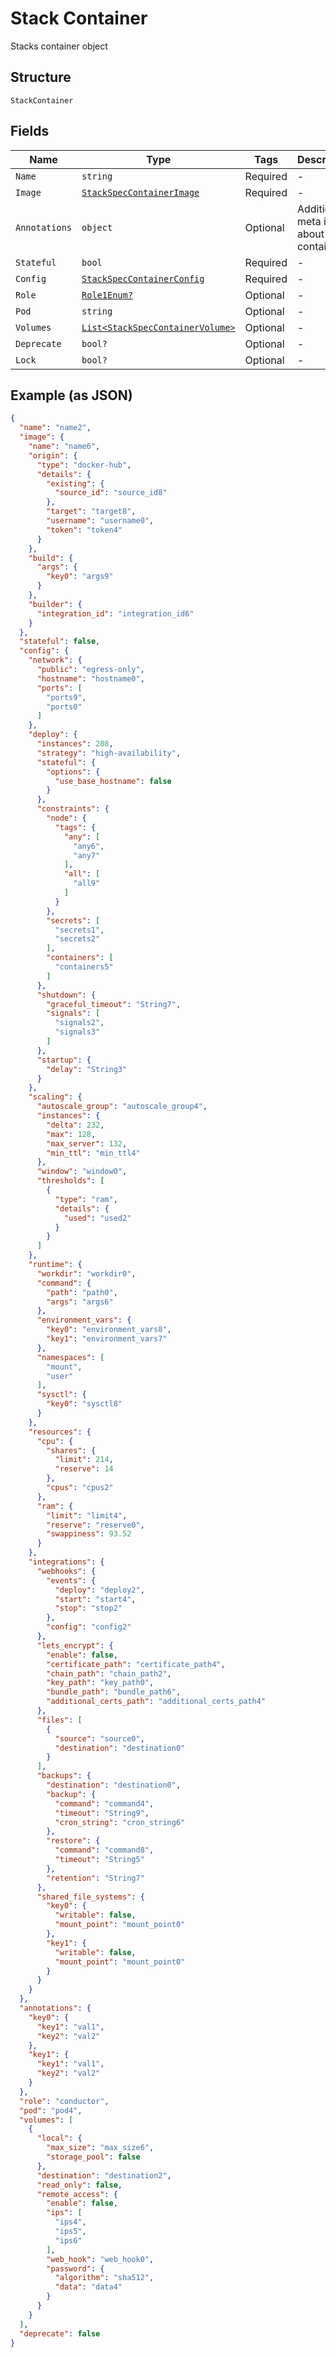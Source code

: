 
# Stack Container

Stacks container object

## Structure

`StackContainer`

## Fields

| Name | Type | Tags | Description |
|  --- | --- | --- | --- |
| `Name` | `string` | Required | - |
| `Image` | [`StackSpecContainerImage`](../../doc/models/stack-spec-container-image.md) | Required | - |
| `Annotations` | `object` | Optional | Additional meta info about the container. |
| `Stateful` | `bool` | Required | - |
| `Config` | [`StackSpecContainerConfig`](../../doc/models/stack-spec-container-config.md) | Required | - |
| `Role` | [`Role1Enum?`](../../doc/models/role-1-enum.md) | Optional | - |
| `Pod` | `string` | Optional | - |
| `Volumes` | [`List<StackSpecContainerVolume>`](../../doc/models/stack-spec-container-volume.md) | Optional | - |
| `Deprecate` | `bool?` | Optional | - |
| `Lock` | `bool?` | Optional | - |

## Example (as JSON)

```json
{
  "name": "name2",
  "image": {
    "name": "name6",
    "origin": {
      "type": "docker-hub",
      "details": {
        "existing": {
          "source_id": "source_id8"
        },
        "target": "target8",
        "username": "username0",
        "token": "token4"
      }
    },
    "build": {
      "args": {
        "key0": "args9"
      }
    },
    "builder": {
      "integration_id": "integration_id6"
    }
  },
  "stateful": false,
  "config": {
    "network": {
      "public": "egress-only",
      "hostname": "hostname0",
      "ports": [
        "ports9",
        "ports0"
      ]
    },
    "deploy": {
      "instances": 208,
      "strategy": "high-availability",
      "stateful": {
        "options": {
          "use_base_hostname": false
        }
      },
      "constraints": {
        "node": {
          "tags": {
            "any": [
              "any6",
              "any7"
            ],
            "all": [
              "all9"
            ]
          }
        },
        "secrets": [
          "secrets1",
          "secrets2"
        ],
        "containers": [
          "containers5"
        ]
      },
      "shutdown": {
        "graceful_timeout": "String7",
        "signals": [
          "signals2",
          "signals3"
        ]
      },
      "startup": {
        "delay": "String3"
      }
    },
    "scaling": {
      "autoscale_group": "autoscale_group4",
      "instances": {
        "delta": 232,
        "max": 128,
        "max_server": 132,
        "min_ttl": "min_ttl4"
      },
      "window": "window0",
      "thresholds": [
        {
          "type": "ram",
          "details": {
            "used": "used2"
          }
        }
      ]
    },
    "runtime": {
      "workdir": "workdir0",
      "command": {
        "path": "path0",
        "args": "args6"
      },
      "environment_vars": {
        "key0": "environment_vars8",
        "key1": "environment_vars7"
      },
      "namespaces": [
        "mount",
        "user"
      ],
      "sysctl": {
        "key0": "sysctl8"
      }
    },
    "resources": {
      "cpu": {
        "shares": {
          "limit": 214,
          "reserve": 14
        },
        "cpus": "cpus2"
      },
      "ram": {
        "limit": "limit4",
        "reserve": "reserve0",
        "swappiness": 93.52
      }
    },
    "integrations": {
      "webhooks": {
        "events": {
          "deploy": "deploy2",
          "start": "start4",
          "stop": "stop2"
        },
        "config": "config2"
      },
      "lets_encrypt": {
        "enable": false,
        "certificate_path": "certificate_path4",
        "chain_path": "chain_path2",
        "key_path": "key_path0",
        "bundle_path": "bundle_path6",
        "additional_certs_path": "additional_certs_path4"
      },
      "files": [
        {
          "source": "source0",
          "destination": "destination0"
        }
      ],
      "backups": {
        "destination": "destination0",
        "backup": {
          "command": "command4",
          "timeout": "String9",
          "cron_string": "cron_string6"
        },
        "restore": {
          "command": "command8",
          "timeout": "String5"
        },
        "retention": "String7"
      },
      "shared_file_systems": {
        "key0": {
          "writable": false,
          "mount_point": "mount_point0"
        },
        "key1": {
          "writable": false,
          "mount_point": "mount_point0"
        }
      }
    }
  },
  "annotations": {
    "key0": {
      "key1": "val1",
      "key2": "val2"
    },
    "key1": {
      "key1": "val1",
      "key2": "val2"
    }
  },
  "role": "conductor",
  "pod": "pod4",
  "volumes": [
    {
      "local": {
        "max_size": "max_size6",
        "storage_pool": false
      },
      "destination": "destination2",
      "read_only": false,
      "remote_access": {
        "enable": false,
        "ips": [
          "ips4",
          "ips5",
          "ips6"
        ],
        "web_hook": "web_hook0",
        "password": {
          "algorithm": "sha512",
          "data": "data4"
        }
      }
    }
  ],
  "deprecate": false
}
```


